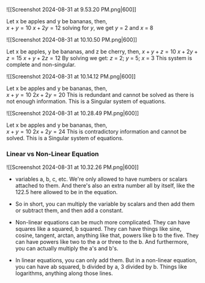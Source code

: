 ![[Screenshot 2024-08-31 at 9.53.20 PM.png|600]]

Let x be apples and y be bananas, then,  
$x + y = 10$
$x + 2y = 12$ 
solving for $y$, we get $y$ = 2 and $x$ = 8


![[Screenshot 2024-08-31 at 10.10.50 PM.png|600]]

Let x be apples, y be bananas, and z be cherry, then, 
$x + y + z = 10$
$x + 2y + z = 15$
$x + y + 2z = 12$
By solving we get: $z$ = 2; $y$ = 5; $x$ = 3
This system is complete and non-singular.

![[Screenshot 2024-08-31 at 10.14.12 PM.png|600]]

Let x be apples and y be bananas, then,  
$x + y = 10$
$2x + 2y = 20$ 
This is redundant and cannot be solved as there is not enough information. This is a Singular system of equations.


![[Screenshot 2024-08-31 at 10.28.49 PM.png|600]]

Let x be apples and y be bananas, then,  
$x + y = 10$
$2x + 2y = 24$ 
This is contradictory information and cannot be solved. This is a Singular system of equations.

### Linear vs Non-Linear Equation
![[Screenshot 2024-08-31 at 10.32.26 PM.png|600]]

- variables a, b, c, etc. We're only allowed to have numbers or scalars attached to them. And there's also an extra number all by itself, like the 122.5 here allowed to be in the equation. 

- So in short, you can multiply the variable by scalars and then add them or subtract them, and then add a constant. 

- Non-linear equations can be much more complicated. They can have squares like a squared, b squared. They can have things like sine, cosine, tangent, arctan, anything like that, powers like b to the five. They can have powers like two to the a or three to the b. And furthermore, you can actually multiply the a's and b's. 

- In linear equations, you can only add them. But in a non-linear equation, you can have ab squared, b divided by a, 3 divided by b. Things like logarithms, anything along those lines. 